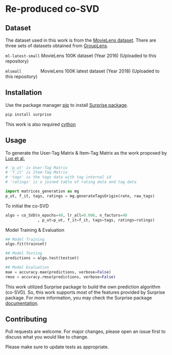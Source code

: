 # Re-produced co-SVD

## Dataset
The dataset used in this work is from the [MovieLens dataset](https://grouplens.org/datasets/movielens/). There are three sets of datasets obtained from [GroupLens](https://grouplens.org).


`ml-latest-small` MovieLens 100K dataset (Year 2016) (Uploaded to this repository)

`mlsmall`
&nbsp;&nbsp;&nbsp;&nbsp;&nbsp;&nbsp;&nbsp;&nbsp;&nbsp;&nbsp;&nbsp;&nbsp;&nbsp;
MovieLens 100K latest dataset (Year 2018) (Uploaded to this repository)

## Installation

Use the package manager [pip](https://pip.pypa.io/en/stable/) to install [Surprise package](http://surpriselib.com/).

```bash
pip install surprise
```

This work is also required [cython](https://cython.org/)

## Usage
To generate the User-Tag Matrix & Item-Tag Matrix as the work proposed by [Luo et al.](https://www.sciencedirect.com/science/article/abs/pii/S0957417418307231)
```python
# 'p_ut' is User-Tag Matrix
# 'f_it' is Item-Tag Matrix
# 'tags' is the tags data with tag internal id
# 'ratings' is a joined table of rating data and tag data

import matrices_generation as mg
p_ut, f_it, tags, ratings = mg.generateTagsOrigin(rate, raw_tags)
```

To initial the co-SVD
```python
algo = co_SVD(n_epochs=40, lr_all=0.006, n_factors=40
              , p_ut=p_ut, f_it=f_it, tags=tags, ratings=ratings)
```

Model Training & Evaluation
```python
## Model Training
algo.fit(trainset)

## Model Testing
predictions = algo.test(testset)

## Model Evaluation
mae = accuracy.mae(predictions, verbose=False)
rmse = accuracy.rmse(predictions, verbose=False)
```
This work utilized Surprise package to build the own prediction algorithm (co-SVD). So, this work supports most of the features provided by Surprise package. For more information, you may check the Surprise package [documentation](https://surprise.readthedocs.io/en/stable/).

## Contributing
Pull requests are welcome. For major changes, please open an issue first to discuss what you would like to change.

Please make sure to update tests as appropriate.
